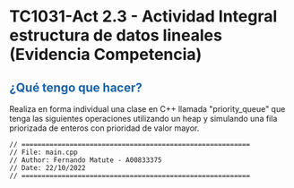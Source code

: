 # TC1031-Act 2.3 - Actividad Integral estructura de datos lineales (Evidencia Competencia)

## <span style="color: rgb(26, 99, 169);">¿Qué tengo que hacer?</span>
Realiza en forma individual una clase en C++ llamada "priority_queue" que tenga las siguientes operaciones utilizando un heap y simulando una fila priorizada de enteros con prioridad de valor mayor.
```
// =========================================================
// File: main.cpp
// Author: Fernando Matute - A00833375
// Date: 22/10/2022
// =========================================================

